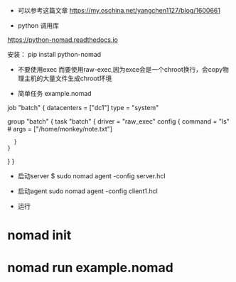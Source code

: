
+ 可以参考这篇文章
https://my.oschina.net/yangchen1127/blog/1600661

+ python 调用库

https://python-nomad.readthedocs.io

安装：
pip install python-nomad

+ 不要使用exec 而要使用raw-exec,因为exce会是一个chroot换行，会copy物理主机的大量文件生成chroot环境

+ 简单任务 example.nomad

job "batch" {
  datacenters = ["dc1"]
  type = "system"

  group "batch" {
    task "batch" {
      driver = "raw_exec"
      config {
        command = "ls"
        # args    = ["/home/monkey/note.txt"]

      }
    }
  }
}

+ 启动server
$ sudo nomad agent -config server.hcl


+ 启动agent
sudo nomad agent -config client1.hcl


+ 运行
# nomad init
# nomad run example.nomad
